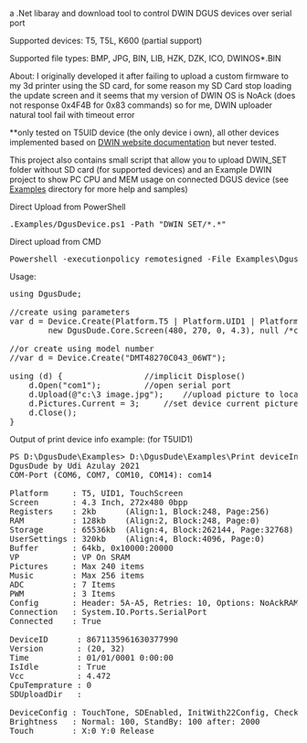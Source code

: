 ﻿a .Net libaray and download tool to control DWIN DGUS devices over serial port

Supported devices: T5, T5L, K600 (partial support)

Supported file types: BMP, JPG, BIN, LIB, HZK, DZK, ICO, DWINOS*.BIN

About:
I originally developed it after failing to upload a custom firmware to my 3d printer using the SD card,
for some reason my SD Card stop loading the update screen and
it seems that my version of DWIN OS is NoAck (does not response 0x4F4B for 0x83 commands)
so for me, DWIN uploader natural tool fail with timeout error

**only tested on T5UID device (the only device i own), 
all other devices implemented based on <a href="http://www.dwin.com.cn/service/en/file/id/13">DWIN website documentation</a> but never tested.

This project also contains small script that allow you to upload DWIN_SET folder without SD card  (for supported devices)
and an Example DWIN project to show PC CPU and MEM usage on connected DGUS device 
	(see <a href="Examples">Examples</a> directory for more help and samples)


Direct Upload from PowerShell
<pre>.Examples/DgusDevice.ps1 -Path "DWIN_SET/*.*"</pre>

Direct upload from CMD
<pre>Powershell -executionpolicy remotesigned -File Examples\DgusDevice.ps1 -Path "DWIN_SET/*.*"</pre>

Usage:
<pre>
using DgusDude;

//create using parameters
var d = Device.Create(Platform.T5 | Platform.UID1 | Platform.TouchScreen, 
		new DgusDude.Core.Screen(480, 270, 0, 4.3), null /*custom flash size*/);
	
//or create using model number
//var d = Device.Create("DMT48270C043_06WT");

using (d) {					//implicit Displose()
	d.Open("com1");			//open serial port
	d.Upload(@"c:\3 image.jpg");	//upload picture to location 3
	d.Pictures.Current = 3;		//set device current picture
	d.Close();
}
</pre>

Output of print device info example: (for T5UID1)
<pre>
PS D:\DgusDude\Examples> D:\DgusDude\Examples\Print deviceInfo.ps1
DgusDude by Udi Azulay 2021
COM-Port (COM6, COM7, COM10, COM14): com14

Platform     : T5, UID1, TouchScreen
Screen       : 4.3 Inch, 272x480 0bpp
Registers    : 2kb      (Align:1, Block:248, Page:256)
RAM          : 128kb    (Align:2, Block:248, Page:0)
Storage      : 65536kb  (Align:4, Block:262144, Page:32768)
UserSettings : 320kb    (Align:4, Block:4096, Page:0)
Buffer       : 64kb, 0x10000:20000
VP           : VP On SRAM
Pictures     : Max 240 items
Music        : Max 256 items
ADC          : 7 Items
PWM          : 3 Items
Config       : Header: 5A-A5, Retries: 10, Options: NoAckRAM
Connection   : System.IO.Ports.SerialPort
Connected    : True

DeviceID      : 8671135961630377990
Version       : (20, 32)
Time          : 01/01/0001 0:00:00
IsIdle        : True
Vcc           : 4.472
CpuTemprature : 0
SDUploadDir   :

DeviceConfig : TouchTone, SDEnabled, InitWith22Config, CheckCRC, Touch Mode: 7 Sensitivity: 20
Brightness   : Normal: 100, StandBy: 100 after: 2000
Touch        : X:0 Y:0 Release
</pre>